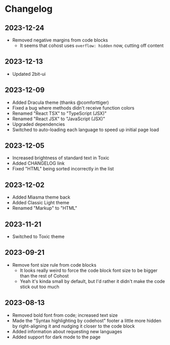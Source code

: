 # Changelog

## 2023-12-24

- Removed negative margins from code blocks
  - It seems that cohost uses `overflow: hidden` now, cutting off content

## 2023-12-13

- Updated 2bit-ui

## 2023-12-09

- Added Dracula theme (thanks @comforttiger)
- Fixed a bug where methods didn't receive function colors
- Renamed "React TSX" to "TypeScript (JSX)"
- Renamed "React JSX" to "JavaScript (JSX)"
- Upgraded dependencies
- Switched to auto-loading each language to speed up initial page load

## 2023-12-05

- Increased brightness of standard text in Toxic
- Added CHANGELOG link
- Fixed "HTML" being sorted incorrectly in the list

## 2023-12-02

- Added Miasma theme back
- Added Classic Light theme
- Renamed "Markup" to "HTML"

## 2023-11-21

- Switched to Toxic theme

## 2023-09-21

- Remove font size rule from code blocks
  - It looks really weird to force the code block font size to be bigger than
    the rest of Cohost
  - Yeah it's kinda small by default, but I'd rather it didn't make the code
    stick out too much

## 2023-08-13

- Removed bold font from code; increased text size
- Made the "Syntax highlighting by codehost" footer a little more hidden by
  right-aligning it and nudging it closer to the code block
- Added information about requesting new languages
- Added support for dark mode to the page
